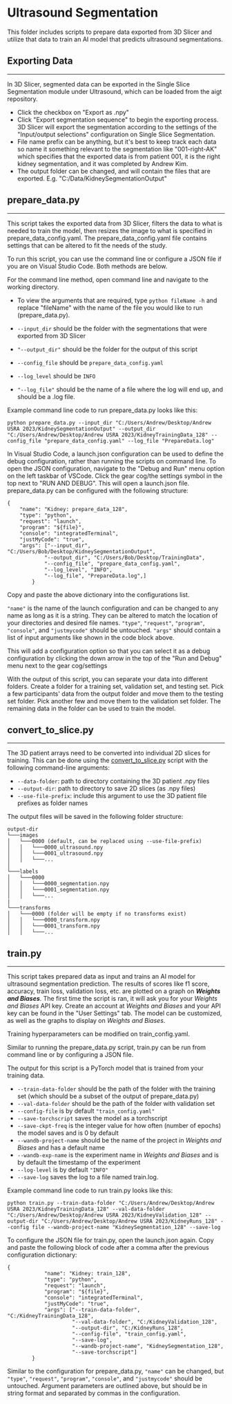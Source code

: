 # Ultrasound Segmentation
This folder includes scripts to prepare data exported from 3D Slicer and utilize that data to train an AI model that predicts ultrasound segmentations.

## Exporting Data
---
In 3D Slicer, segmented data can be exported in the Single Slice Segmentation module under Ultrasound, which can be loaded from the aigt repository. 

* Click the checkbox on "Export as .npy" 
* Click "Export segmentation sequence" to begin the exporting process. 3D Slicer will export the segmentation according to the settings of the "Input/output selections" configuration on Single Slice Segmentation.
* File name prefix can be anything, but it's best to keep track each data so name it something relevant to the segmentation like "001-right-AK" which specifies that the exported data is from patient 001, it is the right kidney segmentation, and it was completed by Andrew Kim.
* The output folder can be changed, and will contain the files that are exported. E.g. "C:/Data/KidneySegmentationOutput"


## prepare_data.py
---
This script takes the exported data from 3D Slicer, filters the data to what is needed to train the model, then resizes the image to what is specified in prepare_data_config.yaml. The prepare_data_config.yaml file contains settings that can be altered to fit the needs of the study.

To run this script, you can use the command line or configure a JSON file if you are on Visual Studio Code. Both methods are below.

For the command line method, open command line and navigate to the working directory. 
* To view the arguments that are required, type `python fileName -h` and replace "fileName" with the name of the file you would like to run (prepare_data.py).

* `--input_dir` should be the folder with the segmentations that were exported from 3D Slicer 
* `"--output_dir"` should be the folder for the output of this script
* `--config_file` should be `prepare_data_config.yaml`
* `--log_level` should be `INFO`
* `"--log_file"` should be the name of a file where the log will end up, and should be a .log file.

Example command line code to run prepare_data.py looks like this:
```
python prepare_data.py --input_dir "C:/Users/Andrew/Desktop/Andrew USRA 2023/KidneySegmentationOutput" --output_dir "C:/Users/Andrew/Desktop/Andrew USRA 2023/KidneyTrainingData_128" --config_file "prepare_data_config.yaml" --log_file "PrepareData.log"
```

In Visual Studio Code, a launch.json configuration can be used to define the debug configuration, rather than running the scripts on command line. To open the JSON configuration, navigate to the "Debug and Run" menu option on the left taskbar of VSCode. Click the gear cog/the settings symbol in the top next to "RUN AND DEBUG". This will open a launch.json file. prepare_data.py can be configured with the following structure:

```
{
    "name": "Kidney: prepare_data_128",
    "type": "python",
    "request": "launch",
    "program": "${file}",
    "console": "integratedTerminal",
    "justMyCode": "true",
    "args": ["--input_dir", "C:/Users/Bob/Desktop/KidneySegmentationOutput",
            "--output_dir", "C:/Users/Bob/Desktop/TrainingData",
            "--config_file", "prepare_data_config.yaml",
            "--log_level", "INFO",
            "--log_file", "PrepareData.log",]
        }
```

Copy and paste the above dictionary into the configurations list.

`"name"` is the name of the launch configuration and can be changed to any name as long as it is a string. They can be altered to match the location of your directories and desired file names. `"type"`, `"request"`, `"program"`, `"console"`, and `"justmycode"` should be untouched. `"args"` should contain a list of input arguments like shown in the code block above.

This will add a configuration option so that you can select it as a debug configuration by clicking the down arrow in the top of the "Run and Debug" menu next to the gear cog/settings

With the output of this script, you can separate your data into different folders. Create a folder for a training set, validation set, and testing set. Pick a few participants' data from the output folder and move them to the testing set folder. Pick another few and move them to the validation set folder. The remaining data in the folder can be used to train the model.

## convert_to_slice.py
---
The 3D patient arrays need to be converted into individual 2D slices for training. This can be done using the [convert_to_slice.py](convert_to_slice.py) script with the following command-line arguments:

* `--data-folder`: path to directory containing the 3D patient .npy files
* `--output-dir`: path to directory to save 2D slices (as .npy files)
* `--use-file-prefix`: include this argument to use the 3D patient file prefixes as folder names

The output files will be saved in the following folder structure:

```
output-dir   
└───images
│   └───0000 (default, can be replaced using --use-file-prefix)
│   │   └───0000_ultrasound.npy
│   │   └───0001_ultrasound.npy
│   │   └───...
│   
└───labels
│   └───0000
│   │   └───0000_segmentation.npy
│   │   └───0001_segmentation.npy
│   │   └───...
|
└───transforms
│   └───0000 (folder will be empty if no transforms exist)
│   │   └───0000_transform.npy
│   │   └───0001_transform.npy
│   │   └───...
```

## train.py
---
This script takes prepared data as input and trains an AI model for ultrasound segmentation prediction. The results of scores like f1 score, accuracy, train loss, validation loss, etc. are plotted on a graph on **_Weights and Biases_**. The first time the script is ran, it will ask you for your _Weights and Biases_ API key. Create an account at _Weights and Biases_ and your API key can be found in the "User Settings" tab. The model can be customized, as well as the graphs to display on _Weights and Biases_.

Training hyperparameters can be modified on train_config.yaml.

Similar to running the prepare_data.py script, train.py can be run from command line or by configuring a JSON file.

The output for this script is a PyTorch model that is trained from your training data.

* `--train-data-folder` should be the path of the folder with the training set (which should be a subset of the output of prepare_data.py)
* `--val-data-folder` should be the path of the folder with validation set 
* `--config-file` is by default `"train_config.yaml"`
* `--save-torchscript` saves the model as a torchscript
* `--save-ckpt-freq` is the integer value for how often (number of epochs) the model saves and is 0 by default
* `--wandb-project-name` should be the name of the project in _Weights and Biases_ and has a default name
* `--wandb-exp-name` is the experiment name in _Weights and Biases_ and is by default the timestamp of the experiment
* `--log-level` is by default `"INFO"`
* `--save-log` saves the log to a file named train.log.

Example command line code to run train.py looks like this:
```
python train.py --train-data-folder "C:/Users/Andrew/Desktop/Andrew USRA 2023/KidneyTrainingData_128" --val-data-folder "C:/Users/Andrew/Desktop/Andrew USRA 2023/KidneyValidation_128" --output-dir "C:/Users/Andrew/Desktop/Andrew USRA 2023/KidneyRuns_128" --config file --wandb-project-name "KidneySegmentation_128" --save-log
```

To configure the JSON file for train.py, open the launch.json again. Copy and paste the following block of code after a comma after the previous configuration dictionary:

```
{
            "name": "Kidney: train_128",
            "type": "python",
            "request": "launch",
            "program": "${file}",
            "console": "integratedTerminal",
            "justMyCode": "true",
            "args": ["--train-data-folder", "C:/KidneyTrainingData_128",
                     "--val-data-folder", "C:/KidneyValidation_128",
                     "--output-dir", "C:/KidneyRuns_128",
                     "--config-file", "train_config.yaml",
                     "--save-log",
                     "--wandb-project-name", "KidneySegmentation_128",
                     "--save-torchscript"]
        }
```

Similar to the configuration for prepare_data.py, `"name"` can be changed, but `"type"`, `"request"`, `"program"`, `"console"`, and `"justmycode"` should be untouched. Argument parameters are outlined above, but should be in string format and separated by commas in the configuration.